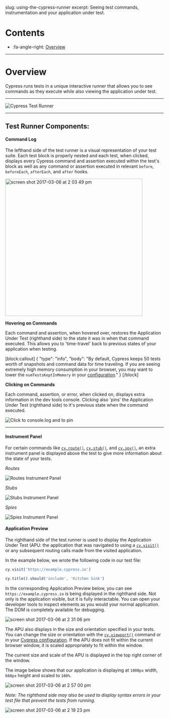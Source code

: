slug: using-the-cypress-runner
excerpt: Seeing test commands, instrumentation and your application under test.

# Contents

- :fa-angle-right: [Overview](#section-Overview)

***

# Overview

Cypress runs tests in a unique interactive runner that allows you to see commands as they execute while also viewing the application under test.

***

![Cypress Test Runner](https://www.cypress.io/img/test-runner-gui-in-browser.9e6f99d7.png)

***

## Test Runner Components:

#### Command Log

The lefthand side of the test runner is a visual representation of your test suite. Each test block is properly nested and each test, when clicked, displays every Cypress command and assertion executed within the test's block as well as any command or assertion executed in relevant `before`, `beforeEach`, `afterEach`, and `after` hooks.

<img width="436" alt="screen shot 2017-03-06 at 2 03 49 pm" src="https://cloud.githubusercontent.com/assets/1271364/23626797/1a6a59f6-027c-11e7-9ca5-7451b97557a9.png">

**Hovering on Commands**

Each command and assertion, when hovered over, restores the Application Under Test (righthand side) to the state it was in when that command executed. This allows you to 'time-travel' back to previous states of your application when testing.

[block:callout]
{
  "type": "info",
  "body": "By default, Cypress keeps 50 tests worth of snapshots and command data for time traveling. If you are seeing extremely high memory consumption in your browser, you may want to lower the `numTestsKeptInMemory` in your [configuration](https://on.cypress.io/guides/configuration#section-global)."
}
[/block]


**Clicking on Commands**

Each command, assertion, or error, when clicked on, displays extra information in the dev tools console. Clicking also 'pins' the Application Under Test (righthand side) to it's previous state when the command executed.

![Click to console.log and to pin](https://cloud.githubusercontent.com/assets/1271364/23626854/59b2e6dc-027c-11e7-8c9e-7b4c9162f4c5.png)


***

#### Instrument Panel

For certain commands like [`cy.route()`](https://on.cypress.io/api/route), [`cy.stub()`](https://on.cypress.io/api/stub), and [`cy.spy()`](https://on.cypress.io/api/spy), an extra instrument panel is displayed above the test to give more information about the state of your tests.

*Routes*

![Routes Instrument Panel](https://cloud.githubusercontent.com/assets/1271364/23625143/2500b172-0276-11e7-824a-590562176818.png)

*Stubs*

![Stubs Instrument Panel](https://cloud.githubusercontent.com/assets/1157043/22437473/335f7104-e6f6-11e6-8ee8-74dc21e7d4fa.png)

*Spies*

![Spies Instrument Panel](https://cloud.githubusercontent.com/assets/1157043/22437713/1d5f7be6-e6f7-11e6-9457-f35cbeaa5385.png)

#### Application Preview

The righthand side of the test runner is used to display the Application Under Test (APU: the application that was navigated to using a [`cy.visit()`](https://on.cypress.io/api/visit) or any subsequent routing calls made from the visited application.

In the example below, we wrote the following code in our test file:

```javascript
cy.visit('https://example.cypress.io')

cy.title().should('include', 'Kitchen Sink')
```

In the corresponding Application Preview below, you can see `https://example.cypress.io` is being displayed in the righthand side. Not only is the application visible, but it is fully interactable. You can open your developer tools to inspect elements as you would your normal application. The DOM is completely available for debugging.

![screen shot 2017-03-06 at 2 31 06 pm](https://cloud.githubusercontent.com/assets/1271364/23626182/ec9d421a-0279-11e7-8ff2-42f33d2fe1ca.png)

The APU also displays in the size and orientation specified in your tests. You can change the size or orientation with the [`cy.viewport()`](https://on.cypress.io/api/viewport) command or in your [Cypress configuration](https://docs.cypress.io/docs/configuration#section-viewport). If the APU does not fit within the current browser window, it is scaled appropriately to fit within the window.

The current size and scale of the APU is displayed in the top right corner of the window.

The image below shows that our application is displaying at `1000px` width, `660px` height and scaled to `100%`.

![screen shot 2017-03-06 at 2 57 00 pm](https://cloud.githubusercontent.com/assets/1271364/23627080/43eda9c6-027d-11e7-8cb9-270e074587cb.png)


*Note: The righthand side may also be used to display syntax errors in your test file that prevent the tests from running.*

![screen shot 2017-03-06 at 2 19 23 pm](https://cloud.githubusercontent.com/assets/1271364/23625643/f04a6976-0277-11e7-8ff2-0be479e79e8a.png)

